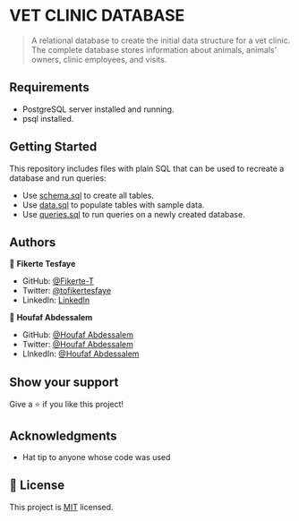 # VET CLINIC DATABASE

>  A relational database to create the initial data structure for a vet clinic. The complete database stores information about animals, animals' owners, clinic employees, and visits.

## Requirements

- PostgreSQL server installed and running.
- psql installed.


## Getting Started

This repository includes files with plain SQL that can be used to recreate a database and run queries:

- Use [schema.sql](./schema.sql) to create all tables.
- Use [data.sql](./data.sql) to populate tables with sample data.
- Use [queries.sql](./queries.sql) to run queries on a newly created database. 

## Authors

👤 **Fikerte Tesfaye**

- GitHub: [@Fikerte-T](https://github.com/Fikerte-T)
- Twitter: [@tofikertesfaye](https://twitter.com/tofikertesfaye)
- LinkedIn: [LinkedIn](https://www.linkedin.com/in/fikerte-tesfaye-a68337216/)

👤 **Houfaf Abdessalem**

- GitHub: [@Houfaf Abdessalem](https://github.com/abdessalem1998)
- Twitter: [@Houfaf Abdessalem](https://twitter.com/HAbdssalem)
- LInkedIn: [@Houfaf Abdessalem](https://www.linkedin.com/in/houfaf-abdssalem-4682a3194/)
## Show your support

Give a ⭐️ if you like this project!

## Acknowledgments

- Hat tip to anyone whose code was used

## 📝 License

This project is [MIT](./MIT.md) licensed.

